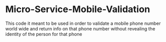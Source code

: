 # Micro-Service-Mobile-Validation
This code it meant to be used in order to validate a mobile phone number world wide and return info on that phone number without revealing the identity of the person for that phone



